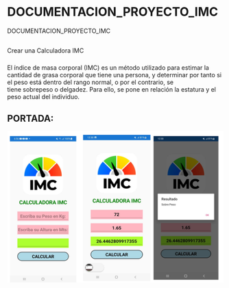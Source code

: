 # DOCUMENTACION_PROYECTO_IMC
DOCUMENTACION_PROYECTO_IMC

##
Crear una Calculadora IMC

###
El índice de masa corporal (IMC) es un método utilizado para estimar la cantidad de grasa corporal que tiene una persona, y determinar por tanto si el peso está dentro del rango normal, o por el contrario, se tiene sobrepeso o delgadez. Para ello, se pone en relación la estatura y el peso actual del individuo. 


## PORTADA:

![](IMC_FUNCIONANDO.png)

